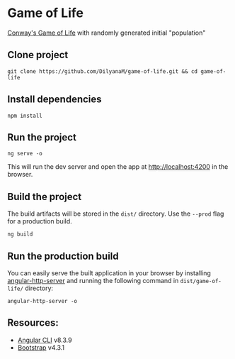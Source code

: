 # Game of Life
[Conway's Game of Life](https://en.wikipedia.org/wiki/Conway%27s_Game_of_Life) with randomly generated initial "population"

## Clone project

```
git clone https://github.com/DilyanaM/game-of-life.git && cd game-of-life
```

## Install dependencies
```
npm install
```

## Run the project
```
ng serve -o
```
This will run the dev server and open the app at [http://localhost:4200](http://localhost:4200) in the browser.

## Build the project
The build artifacts will be stored in the `dist/` directory. Use the `--prod` flag for a production build.
```
ng build
```

## Run the production build
You can easily serve the built application in your browser by installing [angular-http-server](https://www.npmjs.com/package/angular-http-server) and running the following command in `dist/game-of-life/` directory:
```
angular-http-server -o
```

## Resources:
- [Angular CLI](https://github.com/angular/angular-cli) v8.3.9
- [Bootstrap](https://getbootstrap.com/) v4.3.1
